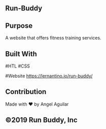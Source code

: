 ## Run-Buddy


## Purpose
A website that offers fitness training services.


## Built With
#HTL
#CSS


#Website
https://lernantino.io/run-buddy/


## Contribution
Made with ❤️ by Angel Aguilar


##  ©️2019 Run Buddy, Inc
